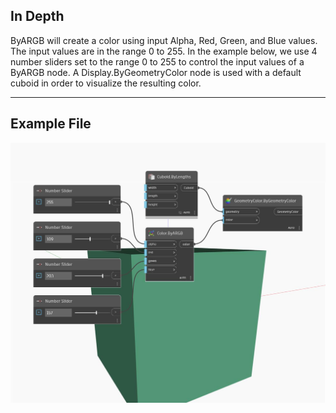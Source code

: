 ## In Depth
ByARGB will create a color using input Alpha, Red, Green, and Blue values. The input values are in the range 0 to 255. In the example below, we use 4 number sliders set to the range 0 to 255 to control the input values of a ByARGB node. A Display.ByGeometryColor node is used with a default cuboid in order to visualize the resulting color.
___
## Example File

![ByARGB](./DSCore.Color.ByARGB_img.jpg)

